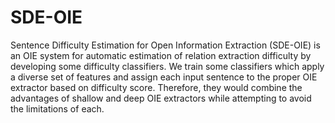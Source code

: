 # SDE-OIE
Sentence Difficulty Estimation for Open Information Extraction (SDE-OIE) is an OIE system for automatic estimation of relation extraction 
difficulty by developing some difficulty classifiers. We train some classifiers which apply a diverse set of features and assign 
each input sentence to the proper OIE extractor based on difficulty score. Therefore, they would combine the advantages of shallow 
and deep OIE extractors while attempting to avoid the limitations of each. 
